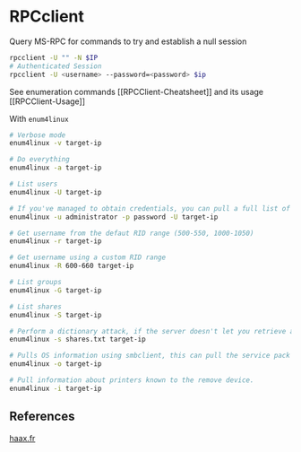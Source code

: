 # RPCclient

Query MS-RPC for commands to try and establish a null session
```bash
rpcclient -U "" -N $IP
# Authenticated Session
rpcclient -U <username> --password=<password> $ip
```
See enumeration commands [[RPCClient-Cheatsheet]] and its usage [[RPCClient-Usage]]

With `enum4linux`
```bash
# Verbose mode
enum4linux -v target-ip

# Do everything
enum4linux -a target-ip

# List users
enum4linux -U target-ip

# If you've managed to obtain credentials, you can pull a full list of users regardless of the RestrictAnonymous option
enum4linux -u administrator -p password -U target-ip

# Get username from the defaut RID range (500-550, 1000-1050)
enum4linux -r target-ip

# Get username using a custom RID range
enum4linux -R 600-660 target-ip

# List groups
enum4linux -G target-ip

# List shares
enum4linux -S target-ip

# Perform a dictionary attack, if the server doesn't let you retrieve a share list 
enum4linux -s shares.txt target-ip

# Pulls OS information using smbclient, this can pull the service pack version on some versions of Windows
enum4linux -o target-ip

# Pull information about printers known to the remove device.
enum4linux -i target-ip
```

## References

[haax.fr](https://cheatsheet.haax.fr/network/services-enumeration/135_rpc/)